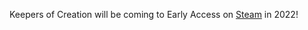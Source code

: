 Keepers of Creation will be coming to Early Access on [Steam](https://store.steampowered.com/dev/appalachia) in 2022!